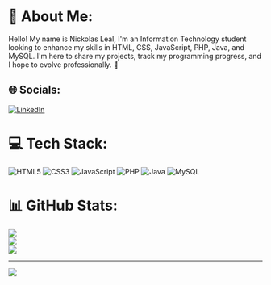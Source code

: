 # 👋 About Me:
Hello! My name is Nickolas Leal, I'm an Information Technology student looking to enhance my skills in HTML, CSS, JavaScript, PHP, Java, and MySQL. I'm here to share my projects, track my programming progress, and I hope to evolve professionally. 🙂


## 🌐 Socials:
[![LinkedIn](https://img.shields.io/badge/LinkedIn-%230077B5.svg?logo=linkedin&logoColor=white)](https://linkedin.com/in/www.linkedin.com/in/nickolaslealdeaz) 

# 💻 Tech Stack:
![HTML5](https://img.shields.io/badge/html5-%23E34F26.svg?style=flat&logo=html5&logoColor=white) ![CSS3](https://img.shields.io/badge/css3-%231572B6.svg?style=flat&logo=css3&logoColor=white) ![JavaScript](https://img.shields.io/badge/javascript-%23323330.svg?style=flat&logo=javascript&logoColor=%23F7DF1E) ![PHP](https://img.shields.io/badge/php-%23777BB4.svg?style=flat&logo=php&logoColor=white) ![Java](https://img.shields.io/badge/java-%23ED8B00.svg?style=flat&logo=java&logoColor=white) ![MySQL](https://img.shields.io/badge/mysql-%2300f.svg?style=flat&logo=mysql&logoColor=white)
# 📊 GitHub Stats:
![](https://github-readme-stats.vercel.app/api?username=LealNick&theme=radical&hide_border=false&include_all_commits=false&count_private=false)<br/>
![](https://github-readme-streak-stats.herokuapp.com/?user=LealNick&theme=radical&hide_border=false)<br/>
![](https://github-readme-stats.vercel.app/api/top-langs/?username=LealNick&theme=radical&hide_border=false&include_all_commits=false&count_private=false&layout=compact)

---
[![](https://visitcount.itsvg.in/api?id=LealNick&icon=6&color=10)](https://visitcount.itsvg.in)

<!-- Proudly created with GPRM ( https://gprm.itsvg.in ) -->
